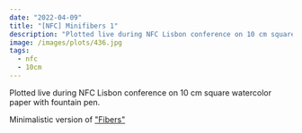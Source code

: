 ```yaml
---
date: "2022-04-09"
title: "[NFC] Minifibers 1"
description: "Plotted live during NFC Lisbon conference on 10 cm square watercolor paper with fountain pen."
image: /images/plots/436.jpg
tags:
  - nfc
  - 10cm
---
```


Plotted live during NFC Lisbon conference on 10 cm square watercolor paper with fountain pen.

Minimalistic version of ["Fibers"](/plots/398)
